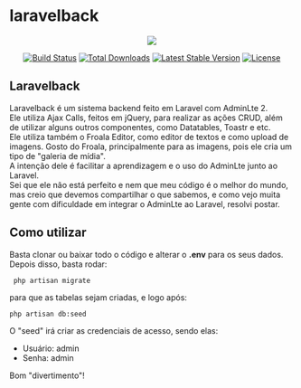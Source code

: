 # laravelback

<p align="center"><img src="https://laravel.com/assets/img/components/logo-laravel.svg"></p>

<p align="center">
<a href="https://travis-ci.org/laravel/framework"><img src="https://travis-ci.org/laravel/framework.svg" alt="Build Status"></a>
<a href="https://packagist.org/packages/laravel/framework"><img src="https://poser.pugx.org/laravel/framework/d/total.svg" alt="Total Downloads"></a>
<a href="https://packagist.org/packages/laravel/framework"><img src="https://poser.pugx.org/laravel/framework/v/stable.svg" alt="Latest Stable Version"></a>
<a href="https://packagist.org/packages/laravel/framework"><img src="https://poser.pugx.org/laravel/framework/license.svg" alt="License"></a>
</p>

## Laravelback

Laravelback é um sistema backend feito em Laravel com AdminLte 2. <br>
Ele utiliza Ajax Calls, feitos em jQuery, para realizar as ações CRUD, além de utilizar alguns outros componentes, como Datatables, Toastr e etc.<br>
Ele utiliza também o Froala Editor, como editor de textos e como upload de imagens. Gosto do Froala, principalmente para as imagens, pois ele cria um tipo de "galeria de mídia".<br>
A intenção dele é facilitar a aprendizagem e o uso do AdminLte junto ao Laravel.<br>
Sei que ele não está perfeito e nem que meu código é o melhor do mundo, mas creio que devemos compartilhar o que sabemos, e como vejo muita gente com dificuldade em integrar o AdminLte ao Laravel, resolvi postar.

## Como utilizar

Basta clonar ou baixar todo o código e alterar o <b>.env</b> para os seus dados.
Depois disso, basta rodar: 
```console
 php artisan migrate 
 ```
 para que as tabelas sejam criadas, e logo após:

```console
php artisan db:seed
```

O "seed" irá criar as credenciais de acesso, sendo elas:
 - Usuário: admin
 - Senha: admin

Bom "divertimento"!